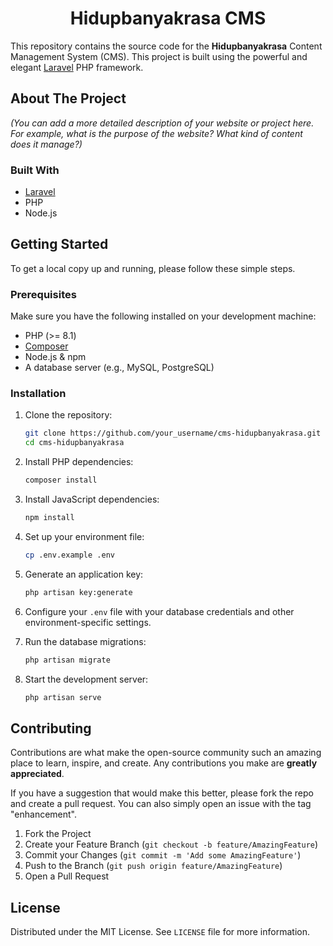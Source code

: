 <p align="center">
  <h1 align="center">Hidupbanyakrasa CMS</h1>
</p>

This repository contains the source code for the **Hidupbanyakrasa** Content Management System (CMS). This project is built using the powerful and elegant [Laravel](https://laravel.com/) PHP framework.

## About The Project

_(You can add a more detailed description of your website or project here. For example, what is the purpose of the website? What kind of content does it manage?)_

### Built With

*   [Laravel](https://laravel.com/)
*   PHP
*   Node.js

## Getting Started

To get a local copy up and running, please follow these simple steps.

### Prerequisites

Make sure you have the following installed on your development machine:
*   PHP (>= 8.1)
*   [Composer](https://getcomposer.org/)
*   Node.js & npm
*   A database server (e.g., MySQL, PostgreSQL)

### Installation

1.  Clone the repository:
    ```sh
    git clone https://github.com/your_username/cms-hidupbanyakrasa.git
    cd cms-hidupbanyakrasa
    ```
2.  Install PHP dependencies:
    ```sh
    composer install
    ```
3.  Install JavaScript dependencies:
    ```sh
    npm install
    ```
4.  Set up your environment file:
    ```sh
    cp .env.example .env
    ```
5.  Generate an application key:
    ```sh
    php artisan key:generate
    ```
6.  Configure your `.env` file with your database credentials and other environment-specific settings.

7.  Run the database migrations:
    ```sh
    php artisan migrate
    ```

8.  Start the development server:
    ```sh
    php artisan serve
    ```

## Contributing

Contributions are what make the open-source community such an amazing place to learn, inspire, and create. Any contributions you make are **greatly appreciated**.

If you have a suggestion that would make this better, please fork the repo and create a pull request. You can also simply open an issue with the tag "enhancement".

1.  Fork the Project
2.  Create your Feature Branch (`git checkout -b feature/AmazingFeature`)
3.  Commit your Changes (`git commit -m 'Add some AmazingFeature'`)
4.  Push to the Branch (`git push origin feature/AmazingFeature`)
5.  Open a Pull Request

## License

Distributed under the MIT License. See `LICENSE` file for more information.
